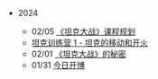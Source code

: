 - 2024

  - 02/05 [《坦克大战》课程规划](/2024/0205-1/)
  - [坦克训练营 1 - 坦克的移动和开火](/2024/0205-2/)
  - 02/01 [《坦克大战》的秘密](/2024/0201/)
  - 01/31 [今日开博](/2024/0131/)
